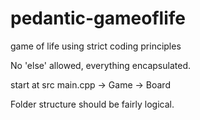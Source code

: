 # pedantic-gameoflife
game of life using strict coding principles

No 'else' allowed, everything encapsulated.

start at src
main.cpp -> Game -> Board

Folder structure should be fairly logical.
